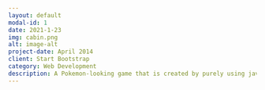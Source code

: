 ```yaml
---
layout: default
modal-id: 1
date: 2021-1-23
img: cabin.png
alt: image-alt
project-date: April 2014
client: Start Bootstrap
category: Web Development
description: A Pokemon-looking game that is created by purely using javascript, html and css. Audio and animation are included using howl and gsap in order to simulate battle sequence.
---
```

